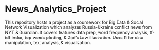 # News_Analytics_Project
This repository hosts a project as a coursework for Big Data &amp; Social Network Visualization which analyzes Russia-Ukraine conflict news from NYT &amp; Guardian. It covers features data prep, word frequency analysis, tf-idf index, top words plotting, &amp; Zipf’s Law illustration. Uses R for data manipulation, text analysis, &amp; visualization.
